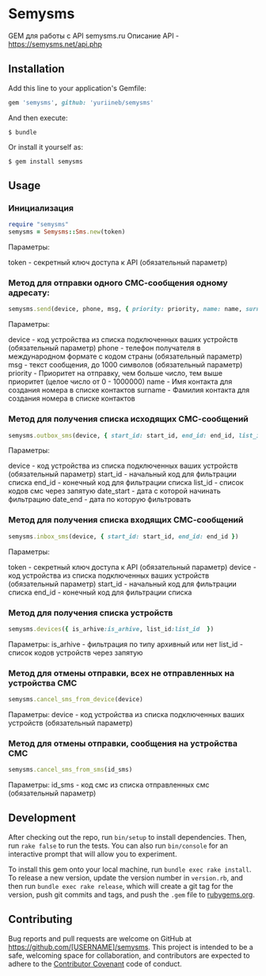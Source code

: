 # Semysms
GEM для работы с API semysms.ru
Описание API - https://semysms.net/api.php

## Installation

Add this line to your application's Gemfile:

```ruby
gem 'semysms', github: 'yuriineb/semysms'
```

And then execute:

    $ bundle

Or install it yourself as:

    $ gem install semysms

## Usage
### Инициализация
```ruby
require "semysms"
semysms = Semysms::Sms.new(token)
```
Параметры:

token - секретный ключ доступа к API (обязательный параметр)

### Метод для отправки одного СМС-сообщения одному адресату:
```ruby
semysms.send(device, phone, msg, { priority: priority, name: name, surname: surname })
```

Параметры:

device - код устройства из списка подключенных ваших устройств (обязательный параметр)
phone - телефон получателя в международном формате с кодом страны (обязательный параметр)
msg - текст сообщения, до 1000 символов (обязательный параметр)
priority - Приоритет на отправку, чем больше число, тем выше приоритет (целое число от 0 - 1000000)
name - Имя контакта для создания номера в списке контактов
surname - Фамилия контакта для создания номера в списке контактов


### Метод для получения списка исходящих СМС-сообщений
```ruby
semysms.outbox_sms(device, { start_id: start_id, end_id: end_id, list_id: list_id, date_start: date_start, date_end: date_end })
```

Параметры:

device - код устройства из списка подключенных ваших устройств (обязательный параметр)
start_id - начальный код для фильтрации списка
end_id - конечный код для фильтрации списка
list_id - список кодов смс через запятую
date_start - дата с которой начинать фильтрацию
date_end - дата по которую фильтровать

### Метод для получения списка входящих СМС-сообщений
```ruby
semysms.inbox_sms(device, { start_id: start_id, end_id: end_id })
```

Параметры:

token - секретный ключ доступа к API (обязательный параметр)
device - код устройства из списка подключенных ваших устройств (обязательный параметр)
start_id - начальный код для фильтрации списка
end_id - конечный код для фильтрации списка

### Метод для получения списка устройств

```ruby
semysms.devices({ is_arhive:is_arhive, list_id:list_id  })
```

Параметры:
is_arhive - фильтрация по типу архивный или нет
list_id - список кодов устройств через запятую

### Метод для отмены отправки, всех не отправленных на устройства СМС

```ruby
semysms.cancel_sms_from_device(device)
```

Параметры:
device - код устройства из списка подключенных ваших устройств (обязательный параметр)

### Метод для отмены отправки, сообщения на устройства СМС

```ruby
semysms.cancel_sms_from_sms(id_sms)
```

Параметры:
id_sms - код смс из списка отправленных смс (обязательный параметр)


## Development

After checking out the repo, run `bin/setup` to install dependencies. Then, run `rake false` to run the tests. You can also run `bin/console` for an interactive prompt that will allow you to experiment.

To install this gem onto your local machine, run `bundle exec rake install`. To release a new version, update the version number in `version.rb`, and then run `bundle exec rake release`, which will create a git tag for the version, push git commits and tags, and push the `.gem` file to [rubygems.org](https://rubygems.org).

## Contributing

Bug reports and pull requests are welcome on GitHub at https://github.com/[USERNAME]/semysms. This project is intended to be a safe, welcoming space for collaboration, and contributors are expected to adhere to the [Contributor Covenant](contributor-covenant.org) code of conduct.

